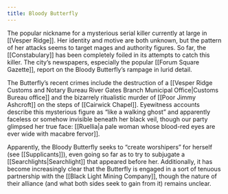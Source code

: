 ```yaml
---
title: Bloody Butterfly
---
```


The popular nickname for a mysterious serial killer currently at large in [[Vesper Ridge]]. Her identity and motive are both unknown, but the pattern of her attacks seems to target mages and authority figures. So far, the [[Constabulary]] has been completely foiled in its attempts to catch this killer. The city’s newspapers, especially the popular [[Forum Square Gazette]], report on the Bloody Butterfly’s rampage in lurid detail.

The Butterfly’s recent crimes include the destruction of a [[Vesper Ridge Customs and Notary Bureau River Gates Branch Municipal Office|Customs Bureau office]] and the bizarrely ritualistic murder of [[Poor Jimmy Ashcroft]] on the steps of [[Cairwick Chapel]]. Eyewitness accounts describe this mysterious figure as “like a walking ghost” and apparently faceless or somehow invisible beneath her black veil, though our party glimpsed her true face: [[Ruellia|a pale woman whose blood-red eyes are ever wide with macabre fervor]].

Apparently, the Bloody Butterfly seeks to “create worshipers” for herself (see [[Supplicants]]), even going so far as to try to subjugate a [[Searchlights|Searchlight]] that appeared before her. Additionally, it has become increasingly clear that the Butterfly is engaged in a sort of tenuous partnership with the [[Black Light Mining Company]], though the nature of their alliance (and what both sides seek to gain from it) remains unclear.
